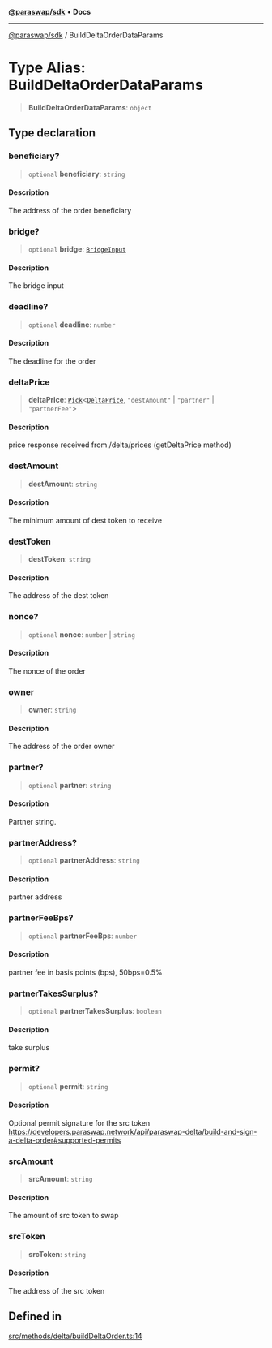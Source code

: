 [**@paraswap/sdk**](../README.md) • **Docs**

***

[@paraswap/sdk](../globals.md) / BuildDeltaOrderDataParams

# Type Alias: BuildDeltaOrderDataParams

> **BuildDeltaOrderDataParams**: `object`

## Type declaration

### beneficiary?

> `optional` **beneficiary**: `string`

#### Description

The address of the order beneficiary

### bridge?

> `optional` **bridge**: [`BridgeInput`](BridgeInput.md)

#### Description

The bridge input

### deadline?

> `optional` **deadline**: `number`

#### Description

The deadline for the order

### deltaPrice

> **deltaPrice**: [`Pick`](../-internal-/type-aliases/Pick.md)\<[`DeltaPrice`](DeltaPrice.md), `"destAmount"` \| `"partner"` \| `"partnerFee"`\>

#### Description

price response received from /delta/prices (getDeltaPrice method)

### destAmount

> **destAmount**: `string`

#### Description

The minimum amount of dest token to receive

### destToken

> **destToken**: `string`

#### Description

The address of the dest token

### nonce?

> `optional` **nonce**: `number` \| `string`

#### Description

The nonce of the order

### owner

> **owner**: `string`

#### Description

The address of the order owner

### partner?

> `optional` **partner**: `string`

#### Description

Partner string.

### partnerAddress?

> `optional` **partnerAddress**: `string`

#### Description

partner address

### partnerFeeBps?

> `optional` **partnerFeeBps**: `number`

#### Description

partner fee in basis points (bps), 50bps=0.5%

### partnerTakesSurplus?

> `optional` **partnerTakesSurplus**: `boolean`

#### Description

take surplus

### permit?

> `optional` **permit**: `string`

#### Description

Optional permit signature for the src token https://developers.paraswap.network/api/paraswap-delta/build-and-sign-a-delta-order#supported-permits

### srcAmount

> **srcAmount**: `string`

#### Description

The amount of src token to swap

### srcToken

> **srcToken**: `string`

#### Description

The address of the src token

## Defined in

[src/methods/delta/buildDeltaOrder.ts:14](https://github.com/paraswap/paraswap-sdk/blob/master/src/methods/delta/buildDeltaOrder.ts#L14)
